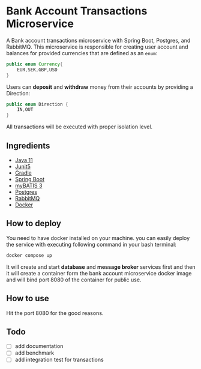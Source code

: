 # Bank Account Transactions Microservice
A Bank account transactions microservice with Spring Boot, Postgres, and RabbitMQ.
This microservice is responsible for creating user account and balances for provided currencies that are defined
as an `enum`:

```java
public enum Currency{
    EUR,SEK,GBP,USD
}
```

Users can **deposit** and **withdraw** money from their accounts by providing a Direction:

```java
public enum Direction {
    IN,OUT
}
```

All transactions will be executed with proper isolation level.

## Ingredients

- [Java 11](https://jdk.java.net/11/)
- [Junit5](https://junit.org/junit5/docs/current/user-guide/)
- [Gradle](https://gradle.org/)
- [Spring Boot](https://spring.io/projects/spring-boot)
- [myBATIS 3](https://mybatis.org/mybatis-3/)
- [Postgres](https://www.postgresql.org/)
- [RabbitMQ](https://www.rabbitmq.com/)
- [Docker](https://www.docker.com/)

## How to deploy
You need to have docker installed on your machine. you can easily deploy the service with executing
following command in your bash terminal:

```bash
docker compose up
```
It will create and start **database** and **message broker** services first and then it will create
a container form the bank account microservice docker image and will bind port 8080 of the container for public use.

## How to use
Hit the port 8080 for the good reasons.

## Todo
- [ ] add documentation
- [ ] add benchmark
- [ ] add integration test for transactions
